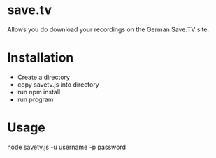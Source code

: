 save.tv
=======

Allows you do download your recordings on the German Save.TV site.

Installation
============

- Create a directory
- copy savetv.js into directory
- run npm install
- run program

Usage
=====

node savetv.js -u username -p password


